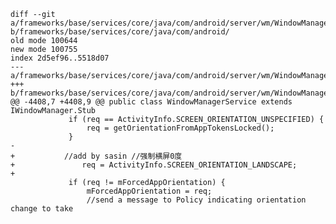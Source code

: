

	diff --git a/frameworks/base/services/core/java/com/android/server/wm/WindowManagerService.java b/frameworks/base/services/core/java/com/android/
	old mode 100644
	new mode 100755
	index 2d5ef96..5518d07
	--- a/frameworks/base/services/core/java/com/android/server/wm/WindowManagerService.java
	+++ b/frameworks/base/services/core/java/com/android/server/wm/WindowManagerService.java
	@@ -4408,7 +4408,9 @@ public class WindowManagerService extends IWindowManager.Stub
	             if (req == ActivityInfo.SCREEN_ORIENTATION_UNSPECIFIED) {
	                 req = getOrientationFromAppTokensLocked();
	             }
	-
	+           //add by sasin //强制横屏0度
	+               req = ActivityInfo.SCREEN_ORIENTATION_LANDSCAPE;
	+               
	             if (req != mForcedAppOrientation) {
	                 mForcedAppOrientation = req;
	                 //send a message to Policy indicating orientation change to take